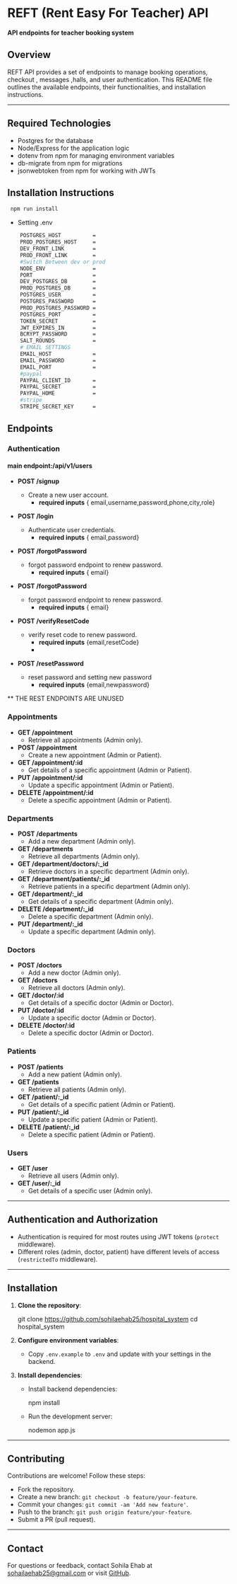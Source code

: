 

# REFT (Rent Easy For Teacher) API

**API endpoints for teacher booking system**

## Overview

REFT API provides a set of endpoints to manage booking operations, checkout , messages ,halls, and user authentication. This README file outlines the available endpoints, their functionalities, and installation instructions.

---
## Required Technologies

- Postgres for the database
- Node/Express for the application logic
- dotenv from npm for managing environment variables
- db-migrate from npm for migrations
- jsonwebtoken from npm for working with JWTs

## Installation Instructions

```bash
 npm run install
```
- Setting .env
```bash
    POSTGRES_HOST          =
    PROD_POSTGRES_HOST     =
    DEV_FRONT_LINK         =
    PROD_FRONT_LINK        =
    #Switch Between dev or prod
    NODE_ENV               =
    PORT                   =
    DEV_POSTGRES_DB        =
    PROD_POSTGRES_DB       =
    POSTGRES_USER          =
    POSTGRES_PASSWORD      =
    PROD_POSTGRES_PASSWORD =
    POSTGRES_PORT          =
    TOKEN_SECRET           =
    JWT_EXPIRES_IN         =
    BCRYPT_PASSWORD        =
    SALT_ROUNDS            =
    # EMAIL SETTINGS
    EMAIL_HOST             =
    EMAIL_PASSWORD         =
    EMAIL_PORT             =
    #paypal
    PAYPAL_CLIENT_ID       =
    PAYPAL_SECRET          =
    PAYPAL_HOME            =
    #stripe
    STRIPE_SECRET_KEY      =

```
## Endpoints

### Authentication
#### main endpoint:/api/v1/users
- **POST /signup**
  - Create a new user account.
       - **required inputs** { email,username,password,phone,city,role}
- **POST /login**
  - Authenticate user credentials.
      - **required inputs** { email,password}
- **POST /forgotPassword**
  - forgot password endpoint to renew password.
      - **required inputs** { email}
- **POST /forgotPassword**
  - forgot password endpoint to renew password.
      - **required inputs** { email}
        
- **POST /verifyResetCode**
  - verify reset code to renew password.
      - **required inputs** {email,resetCode}
      - 
- **POST /resetPassword**
  - reset password and setting new password
      - **required inputs** {email,newpassword}
    
** THE REST ENDPOINTS ARE UNUSED

### Appointments

- **GET /appointment**
  - Retrieve all appointments (Admin only).
- **POST /appointment**
  - Create a new appointment (Admin or Patient).
- **GET /appointment/:id**
  - Get details of a specific appointment (Admin or Patient).
- **PUT /appointment/:id**
  - Update a specific appointment (Admin or Patient).
- **DELETE /appointment/:id**
  - Delete a specific appointment (Admin or Patient).

### Departments

- **POST /departments**
  - Add a new department (Admin only).
- **GET /departments**
  - Retrieve all departments (Admin only).
- **GET /department/doctors/:_id**
  - Retrieve doctors in a specific department (Admin only).
- **GET /department/patients/:_id**
  - Retrieve patients in a specific department (Admin only).
- **GET /department/:_id**
  - Get details of a specific department (Admin only).
- **DELETE /department/:_id**
  - Delete a specific department (Admin only).
- **PUT /department/:_id**
  - Update a specific department (Admin only).

### Doctors

- **POST /doctors**
  - Add a new doctor (Admin only).
- **GET /doctors**
  - Retrieve all doctors (Admin only).
- **GET /doctor/:id**
  - Get details of a specific doctor (Admin or Doctor).
- **PUT /doctor/:id**
  - Update a specific doctor (Admin or Doctor).
- **DELETE /doctor/:id**
  - Delete a specific doctor (Admin or Doctor).

### Patients

- **POST /patients**
  - Add a new patient (Admin only).
- **GET /patients**
  - Retrieve all patients (Admin only).
- **GET /patient/:_id**
  - Get details of a specific patient (Admin or Patient).
- **PUT /patient/:_id**
  - Update a specific patient (Admin or Patient).
- **DELETE /patient/:_id**
  - Delete a specific patient (Admin or Patient).

### Users

- **GET /user**
  - Retrieve all users (Admin only).
- **GET /user/:_id**
  - Get details of a specific user (Admin only).

---

## Authentication and Authorization

- Authentication is required for most routes using JWT tokens (`protect` middleware).
- Different roles (admin, doctor, patient) have different levels of access (`restrictedTo` middleware).

---

## Installation

1. **Clone the repository**:
  
   git clone https://github.com/sohilaehab25/hospital_system
   cd hospital_system
 

2. **Configure environment variables**:
   - Copy `.env.example` to `.env` and update with your settings in the backend.

3. **Install dependencies**:
   - Install backend dependencies:
   
     npm install
    
   - Run the development server:
    
     nodemon app.js
    

---

## Contributing

Contributions are welcome! Follow these steps:

- Fork the repository.
- Create a new branch: `git checkout -b feature/your-feature`.
- Commit your changes: `git commit -am 'Add new feature'`.
- Push to the branch: `git push origin feature/your-feature`.
- Submit a PR (pull request).

---

## Contact

For questions or feedback, contact Sohila Ehab at [sohailaehab25@gmail.com](mailto:sohailaehab25@gmail.com) or visit [GitHub](https://github.com/sohilaehab25).

